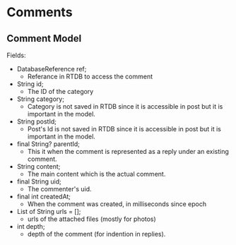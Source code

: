 # Comments

<!-- TODO example comments -->
<!--
    TODO fix mark down lint config for second line bullets
    reference: https://github.com/DavidAnson/vscode-markdownlint#configure
-->

## Comment Model

Fields:

<!-- TODO review description all other fields -->

- DatabaseReference ref;
  - Referance in RTDB to access the comment
- String id;
  - The ID of the category
- String category;
  - Category is not saved in RTDB since it is accessible in post but it is important in the model.
- String postId;
  - Post's Id is not saved in RTDB since it is accessible in post but it is important in the model.
- final String? parentId;
  - This it when the comment is represented as a reply under an existing comment.
- String content;
  - The main content which is the actual comment.
- final String uid;
  - The commenter's uid.
- final int createdAt;
  - When the comment was created, in milliseconds since epoch
- List of String urls = [];
  - urls of the attached files (mostly for photos)
- int depth;
  - depth of the comment (for indention in replies).
